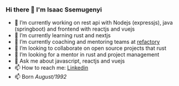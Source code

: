 ### Hi there 👋 I'm Isaac Ssemugenyi

- 🔭 I’m currently working on rest api with Nodejs (expressjs), java (springboot) and frontend with reactjs and vuejs
- 🌱 I’m currently learning rust and nextjs
- 🌱 I’m currently coaching and mentoring teams at [refactory](https://www.refactory.ug) 
- 👯 I’m looking to collaborate on open source projects that rust
- 🤔 I’m looking for a mentor in rust and project management
- 💬 Ask me about javascript, reactjs and vuejs
- 📫 How to reach me: [Linkedin](https://linkedin.com/in/isaac-ssemugenyi-08a50346)
- 📫 Born *August/1992*
